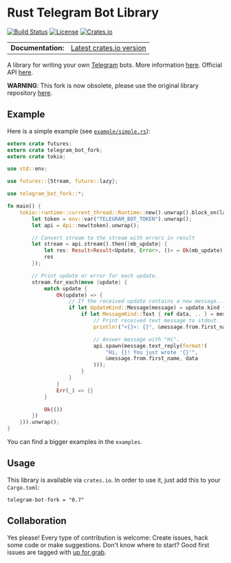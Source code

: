Rust Telegram Bot Library
=========================
[![Build Status](https://img.shields.io/travis/Emulator000/telegram-bot/master.svg)](https://travis-ci.org/Emulator000/telegram-bot)
[![License](https://img.shields.io/github/license/Emulator000/telegram-bot.svg)]()
[![Crates.io](https://img.shields.io/crates/v/telegram-bot-fork.svg)](https://crates.io/crates/telegram-bot-fork)

<table>
  <tbody>
    <tr>
      <td><b>Documentation:</b></td>
      <td><a href="https://docs.rs/telegram-bot-fork/">Latest crates.io version</a></td>
    </tr>
  </tbody>
</table>

A library for writing your own [Telegram](https://telegram.org/) bots. More information [here](https://core.telegram.org/bots). Official API [here](https://core.telegram.org/bots/api).

**WARNING**: This fork is now obsolete, please use the original library repository [here](https://github.com/telegram-rs/telegram-bot).

## Example
Here is a simple example (see [`example/simple.rs`](https://github.com/Emulator000/telegram-bot/blob/master/lib/examples/simple.rs)):

``` rust
extern crate futures;
extern crate telegram_bot_fork;
extern crate tokio;

use std::env;

use futures::{Stream, future::lazy};

use telegram_bot_fork::*;

fn main() {
    tokio::runtime::current_thread::Runtime::new().unwrap().block_on(lazy(|| {
        let token = env::var("TELEGRAM_BOT_TOKEN").unwrap();
        let api = Api::new(token).unwrap();

        // Convert stream to the stream with errors in result
        let stream = api.stream().then(|mb_update| {
            let res: Result<Result<Update, Error>, ()> = Ok(mb_update);
            res
        });

        // Print update or error for each update.
        stream.for_each(move |update| {
            match update {
                Ok(update) => {
                    // If the received update contains a new message...
                    if let UpdateKind::Message(message) = update.kind {
                        if let MessageKind::Text { ref data, .. } = message.kind {
                            // Print received text message to stdout.
                            println!("<{}>: {}", &message.from.first_name, data);

                            // Answer message with "Hi".
                            api.spawn(message.text_reply(format!(
                                "Hi, {}! You just wrote '{}'",
                                &message.from.first_name, data
                            )));
                        }
                    }
                }
                Err(_) => {}
            }

            Ok(())
        })
    })).unwrap();
}
```
You can find a bigger examples in the `examples`.

## Usage
This library is available via `crates.io`. In order to use it, just add this to your `Cargo.toml`:

```
telegram-bot-fork = "0.7"
```

## Collaboration
Yes please! Every type of contribution is welcome: Create issues, hack some code or make suggestions. Don't know where to start? Good first issues are tagged with [up for grab](https://github.com/Emulator000/telegram-bot/issues?q=is%3Aissue+is%3Aopen+label%3A%22up+for+grab%22).
